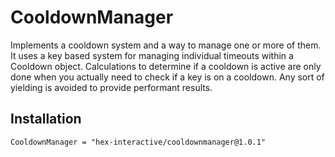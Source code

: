 # CooldownManager

Implements a cooldown system and a way to manage one or more of them. It uses a key based system for managing individual timeouts within a Cooldown object. Calculations to determine if a cooldown is active are only done when you actually need to check if a key is on a cooldown. Any sort of yielding is avoided to provide performant results.

## Installation

```
CooldownManager = "hex-interactive/cooldownmanager@1.0.1"
```
